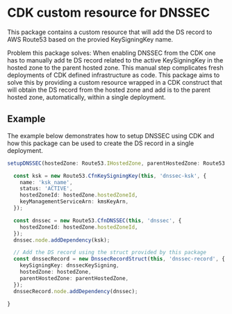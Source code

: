 # CDK custom resource for DNSSEC
This package contains a custom resource that will add the DS record to AWS Route53 based on the provied KeySigningKey name.

Problem this package solves: When enabling DNSSEC from the CDK one has to manually add te DS record related to the active KeySigningKey in the hosted zone to the parent hosted zone. This manual step complicates fresh deployments of CDK defined infrastructure as code. This package aims to solve this by providing a custom resource wrapped in a CDK construct that will obtain the DS record from the hosted zone and add is to the parent hosted zone, automatically, within a single deployment.

## Example
The example below demonstrates how to setup DNSSEC using CDK and how this package can be used to create the DS record in a single deployment. 

```typescript
setupDNSSEC(hostedZone: Route53.IHostedZone, parentHostedZone: Route53.IHostedZone) {

  const ksk = new Route53.CfnKeySigningKey(this, 'dnssec-ksk', {
    name: 'ksk_name',
    status: 'ACTIVE',
    hostedZoneId: hostedZone.hostedZoneId,
    keyManagementServiceArn: kmsKeyArn,
  });

  const dnssec = new Route53.CfnDNSSEC(this, 'dnssec', {
    hostedZoneId: hostedZone.hostedZoneId,
  });
  dnssec.node.addDependency(ksk);

  // Add the DS record using the struct provided by this package
  const dnssecRecord = new DnssecRecordStruct(this, 'dnssec-record', {
    keySigningKey: dnssecKeySigning,
    hostedZone: hostedZone,
    parentHostedZone: parentHostedZone,
  });
  dnssecRecord.node.addDependency(dnssec);

}
```